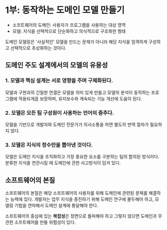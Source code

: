 # 1부: 동작하는 도메인 모델 만들기

* 소프트웨어의 도메인: 사용자가 프로그램을 사용하는 대상 영역
* 모델: 지식을 선택적으로 단순화하고 의식적으로 구조화한 형태

도메인 모델링은 '사실적인' 모델을 만드는 문제가 아니라 해당 지식을 엄격하게 구성하고 선택적으로 추상화하는 것이다.

## 도메인 주도 설계에서의 모델의 유용성

### 1. 모델과 핵심 설계는 서로 영향을 주며 구체화된다.

모델과 구현과의 긴밀한 연결은 모델을 의미 있게 만들고 모델의 분석이 동작하는 프로그램에 적용되게끔 보장하며, 유지보수와 계속되는 기능 개선에 도움이 된다. 

### 2. 모델은 모든 팀 구성원이 사용하는 언어의 중추다.

모델을 기반으로 개발자와 도메인 전문가가 의사소통을 하면 별도의 번역 절차가 필요하지 않다.

### 3. 모델은 지식의 정수만을 뽑아낸 것이다.

모델은 도메인 지식을 조직화하고 가장 중요한 요소를 구분하는 팀의 합의된 방식이다.
분류한 지식을 연관시킬 때 도메인에 관한 사고방식이 담겨 있다.


## 소프트웨어의 본질

소프트웨어의 본질은 해당 소프트웨어의 사용자를 위해 도메인에 관련된 문제를 해결하는 능력에 있다.
개발자는 업무 지식을 증진하기 위해 도메인 연구에 몰두해야 하고, 모델링 기법을 연마해서 도메인 설계에 통달해야 한다.

소프트웨어의 중심에 있는 **복잡성**은 정면으로 돌파해야 하고 그렇지 않으면 도메인과 무관한 소프트웨어를 만들 위험성이 있다.

